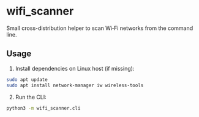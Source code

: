 wifi_scanner
===========

Small cross-distribution helper to scan Wi‑Fi networks from the command line.

Usage
-----

1. Install dependencies on Linux host (if missing):

```bash
sudo apt update
sudo apt install network-manager iw wireless-tools
```

2. Run the CLI:

```bash
python3 -m wifi_scanner.cli
```
